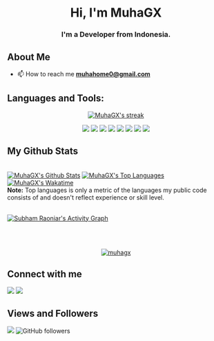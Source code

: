 <h1 align="center">Hi, I'm MuhaGX</h1>
<h3 align="center">I'm a Developer from Indonesia.</h3>

## About Me

- 📫 How to reach me **muhahome0@gmail.com**

## Languages and Tools:
<p align="center">
    <a href="https://github.com/SubhamRaoniar28/github-readme-streak-stats">
        <img title="🔥 Get streak stats for your profile at git.io/streak-stats" alt="MuhaGX's streak" src="https://github-readme-streak-stats.herokuapp.com/?user=MuhaGX&theme=black-ice&hide_border=true&stroke=0000&background=060A0CD0"/>
    </a>
	
<!-- [![React Badge](https://img.shields.io/badge/-React-61DBFB?style=for-the-badge&labelColor=black&logo=react&logoColor=61DBFB)](#)  [![Javascript Badge](https://img.shields.io/badge/-Javascript-F0DB4F?style=for-the-badge&labelColor=black&logo=javascript&logoColor=F0DB4F)](#) [![Typescript Badge](https://img.shields.io/badge/-Typescript-007acc?style=for-the-badge&labelColor=black&logo=typescript&logoColor=007acc)](#) [![Nodejs Badge](https://img.shields.io/badge/-Nodejs-3C873A?style=for-the-badge&labelColor=black&logo=node.js&logoColor=3C873A)](#) [![GraphQL Badge](https://img.shields.io/badge/-GraphQl-e535ab?style=for-the-badge&labelColor=black&logo=node.js&logoColor=e535ab)](#) -->
<br/>

<div align="center">
<img src="https://img.shields.io/badge/c-%2300599C.svg?style=for-the-badge&logo=c&logoColor=white" />
<img src="https://img.shields.io/badge/c++-%2300599C.svg?style=for-the-badge&logo=c%2B%2B&logoColor=white" />
<img src="https://img.shields.io/badge/c%23-%23239120.svg?style=for-the-badge&logo=c-sharp&logoColor=white" />
<img src="https://img.shields.io/badge/figma-%23F24E1E.svg?style=for-the-badge&logo=figma&logoColor=white" />
<img src="https://img.shields.io/badge/adobephotoshop-%2331A8FF.svg?style=for-the-badge&logo=adobephotoshop&logoColor=white" />
<img src="https://img.shields.io/badge/adobeillustrator-%23FF9A00.svg?style=for-the-badge&logo=adobeillustrator&logoColor=white" />
<img src="https://img.shields.io/badge/glitch-%233333FF.svg?style=for-the-badge&logo=glitch&logoColor=white" />
<img src="https://img.shields.io/badge/heroku-%23430098.svg?style=for-the-badge&logo=heroku&logoColor=white" />
</div>

## My Github Stats

  <br/>
    <a href="https://github.com/MuhaGX/github-readme-stats"><img alt="MuhaGX's Github Stats" src="https://github-readme-stats.vercel.app/api?username=MuhaGX&show_icons=true&count_private=true&theme=react&hide_border=true&bg_color=0D1117" /></a>
    <a href="https://github.com/MuhaGX/github-readme-stats"><img alt="MuhaGX's Top Languages" src="https://github-readme-stats.vercel.app/api/top-langs/?username=MuhaGX&langs_count=8&count_private=true&layout=compact&theme=react&hide_border=true&bg_color=0D1117" /></a>
    <a href="https://github.com/anuraghazra/github-readme-stats"><img alt="MuhaGX's Wakatime" src="https://github-readme-stats.vercel.app/api/wakatime?username=MuhaGX&theme=react&hide_border=true&bg_color=0D1117" /></a>
  <br/>
  <b>Note:</b> Top languages is only a metric of the languages my public code consists of and doesn't reflect experience or skill level.

<br/>
<br/>

<a href="https://github.com/SubhamRaoniar28/github-readme-activity-graph"><img alt="Subham Raoniar's Activity Graph" src="https://activity-graph.herokuapp.com/graph?username=MuhaGX&bg_color=0D1117&color=5BCDEC&line=5BCDEC&point=FFFFFF&hide_border=true" /></a>

<br/>
<br/>

<p align="center"> <a href="https://github.com/ryo-ma/github-profile-trophy"> <img src="https://github-profile-trophy.vercel.app/?username=MuhaGX&theme=algolia&column=7&margin-w=15&margin-h=15&no-frame=true" alt="muhagx" /></a> </p>
            
## Connect with me

	
</p>

<a href="https://twitter.com/muha_vx" alt="twitter">
        <img src="https://img.shields.io/badge/Twitter-%231DA1F2.svg?style=for-the-badge&logo=Twitter&logoColor=white" /></a>

<a href="https://www.instagram.com/magx.x.x/" alt="instagram">
        <img src="https://img.shields.io/badge/Instagram-%23E4405F.svg?style=for-the-badge&logo=Instagram&logoColor=white" /></a>

## Views and Followers

![](https://komarev.com/ghpvc/?username=your-github-MuhaGX&color=grey&style=flat-square)
![GitHub followers](https://img.shields.io/github/followers/MuhaGX?color=grey&style=flat-square)
